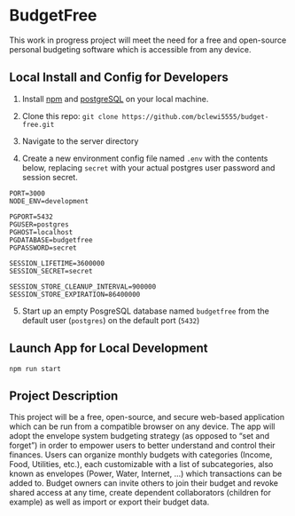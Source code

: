 # BudgetFree

This work in progress project will meet the need for a free and open-source personal budgeting software which is accessible from any device.

## Local Install and Config for Developers

1. Install [npm](https://www.npmjs.com/) and [postgreSQL](https://www.postgresql.org/) on your local machine.

2. Clone this repo: `git clone https://github.com/bclewi5555/budget-free.git`

3. Navigate to the server directory

4. Create a new environment config file named `.env` with the contents below, replacing `secret` with your actual postgres user password and session secret.
```
PORT=3000
NODE_ENV=development

PGPORT=5432
PGUSER=postgres
PGHOST=localhost
PGDATABASE=budgetfree
PGPASSWORD=secret

SESSION_LIFETIME=3600000
SESSION_SECRET=secret

SESSION_STORE_CLEANUP_INTERVAL=900000
SESSION_STORE_EXPIRATION=86400000
```

5. Start up an empty PosgreSQL database named `budgetfree` from the default user (`postgres`) on the default port (`5432`)

## Launch App for Local Development

`npm run start`

## Project Description

This project will be a free, open-source, and secure web-based application which can be run from a compatible browser on any device. The app will adopt the envelope system budgeting strategy (as opposed to “set and forget”) in order to empower users to better understand and control their finances. Users can organize monthly budgets with categories (Income, Food, Utilities, etc.), each customizable with a list of subcategories, also known as envelopes (Power, Water, Internet, ...) which transactions can be added to. Budget owners can invite others to join their budget and revoke shared access at any time, create dependent collaborators (children for example) as well as import or export their budget data.
